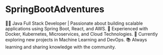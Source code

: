 # SpringBootAdventures
👨‍💻 Java Full Stack Developer | Passionate about building scalable applications using Spring Boot, React, and AWS. 🔧 Experienced with Docker, Kubernetes, Microservices, and Cloud Technologies. 🚀 Currently exploring new projects in Machine Learning and DevOps. 📚 Always learning and sharing knowledge with the community.
